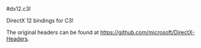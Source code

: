 #dx12.c3l

DirectX 12 bindings for C3!

The original headers can be found at https://github.com/microsoft/DirectX-Headers.